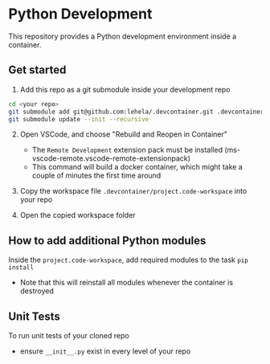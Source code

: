 # Python Development

This repository provides a Python development environment inside a container.

## Get started
1. Add this repo as a git submodule inside your development repo
```bash
cd <your repo>
git submodule add git@github.com:lehela/.devcontainer.git .devcontainer
git submodule update --init --recursive
```

2. Open VSCode, and choose "Rebuild and Reopen in Container"
   - The `Remote Development` extension pack must be installed (ms-vscode-remote.vscode-remote-extensionpack)
   - This command will build a docker container, which might take a couple of minutes the first time around

3. Copy the workspace file `.devcontainer/project.code-workspace` into your repo
4. Open the copied workspace folder


## How to add additional Python modules
Inside the `project.code-workspace`, add required modules to the task `pip install`
- Note that this will reinstall all modules whenever the container is destroyed

## Unit Tests
To run unit tests of your cloned repo
- ensure `__init__.py` exist in every level of your repo
